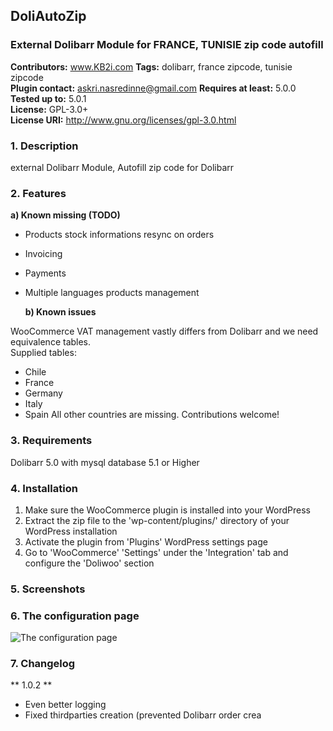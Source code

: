 ## DoliAutoZip ##
### External Dolibarr Module for FRANCE, TUNISIE zip code autofill ###


**Contributors:** www.KB2i.com
**Tags:**               dolibarr, france zipcode, tunisie zipcode                  
**Plugin contact:**         askri.nasredinne@gmail.com
**Requires at least:**  5.0.0  
**Tested up to:**       5.0.1  
**License:**            GPL-3.0+  
**License URI:**        http://www.gnu.org/licenses/gpl-3.0.html

### 1. Description ###
external Dolibarr Module, Autofill zip code for Dolibarr

### 2. Features ###
  **a) Known missing (TODO)**

* Products stock informations resync on orders
* Invoicing
* Payments
* Multiple languages products management

  **b) Known issues**

WooCommerce VAT management vastly differs from Dolibarr and we need equivalence tables.  
Supplied tables:
* Chile
* France
* Germany
* Italy
* Spain
All other countries are missing. Contributions welcome!

### 3. Requirements ###
Dolibarr 5.0 with mysql database 5.1 or Higher

### 4. Installation ###

1. Make sure the WooCommerce plugin is installed into your WordPress
2. Extract the zip file to the 'wp-content/plugins/' directory of your WordPress installation
3. Activate the plugin from 'Plugins' WordPress settings page
4. Go to 'WooCommerce' 'Settings' under the 'Integration' tab and configure the 'Doliwoo' section 

### 5. Screenshots ###

### 6. The configuration page ###
![The configuration page](assets/screenshot-1.png)


### 7. Changelog ###

** 1.0.2 **

* Even better logging
* Fixed thirdparties creation (prevented Dolibarr order crea
